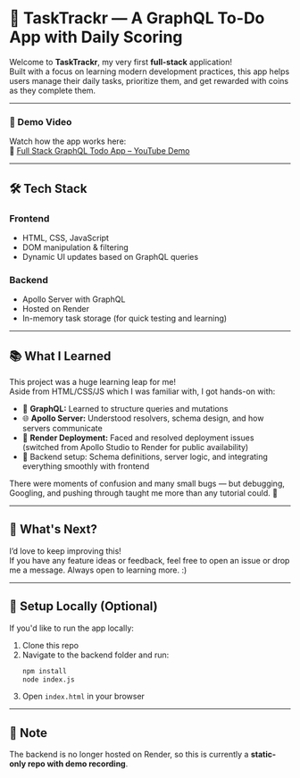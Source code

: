 # 📝 TaskTrackr — A GraphQL To-Do App with Daily Scoring

Welcome to **TaskTrackr**, my very first **full-stack** application!  
Built with a focus on learning modern development practices, this app helps users manage their daily tasks, prioritize them, and get rewarded with coins as they complete them.

---

### 🎥 Demo Video  
Watch how the app works here:  
🔗 [Full Stack GraphQL Todo App – YouTube Demo](https://youtu.be/uO1a-h1cwx0)

---

## 🛠️ Tech Stack

### Frontend  
- HTML, CSS, JavaScript  
- DOM manipulation & filtering  
- Dynamic UI updates based on GraphQL queries

### Backend  
- Apollo Server with GraphQL  
- Hosted on Render  
- In-memory task storage (for quick testing and learning)

---

## 📚 What I Learned

This project was a huge learning leap for me!  
Aside from HTML/CSS/JS which I was familiar with, I got hands-on with:

- 🧠 **GraphQL:** Learned to structure queries and mutations
- 🌐 **Apollo Server:** Understood resolvers, schema design, and how servers communicate
- 🚀 **Render Deployment:** Faced and resolved deployment issues (switched from Apollo Studio to Render for public availability)
- 🧩 Backend setup: Schema definitions, server logic, and integrating everything smoothly with frontend

There were moments of confusion and many small bugs — but debugging, Googling, and pushing through taught me more than any tutorial could. 💪

---

## 💭 What's Next?

I’d love to keep improving this!  
If you have any feature ideas or feedback, feel free to open an issue or drop me a message. Always open to learning more. :)

---

## 📁 Setup Locally (Optional)

If you'd like to run the app locally:
1. Clone this repo
2. Navigate to the backend folder and run:
   ```bash
   npm install
   node index.js
   ```
3. Open `index.html` in your browser

---

## 📎 Note

The backend is no longer hosted on Render, so this is currently a **static-only repo with demo recording**.
